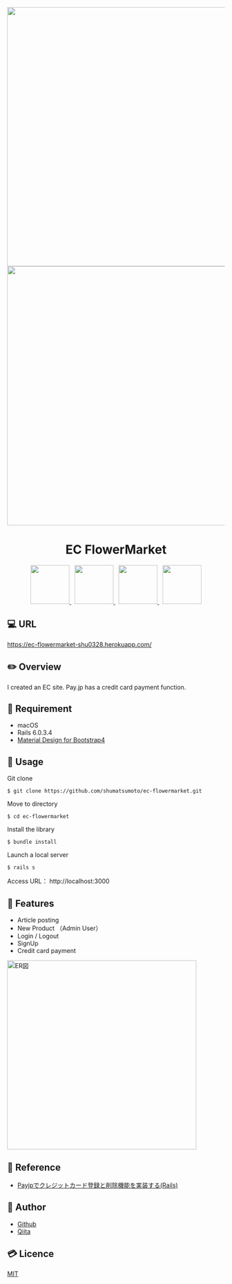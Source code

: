 <div align="center">
  <img src="https://user-images.githubusercontent.com/11171872/113391816-1123bc00-93cf-11eb-8fe0-b479c5e5a2cd.gif" width="600">
  <img src="https://user-images.githubusercontent.com/11171872/113392051-78da0700-93cf-11eb-9762-cce6d6f2bb75.gif" width="600">
</div>

<h1 align="center">EC FlowerMarket</h1>

<div align="center">
  <a href="https://railsguides.jp/6_0_release_notes.html">
    <img src="https://user-images.githubusercontent.com/11171872/113230027-27e4e880-92d3-11eb-8a73-13b4d438c17c.jpg" height="90">
  </a>&nbsp;
  <a href="https://mdbootstrap.com/">
    <img src="https://user-images.githubusercontent.com/11171872/113248502-119d5380-92f8-11eb-9b85-66678d9b5d46.png" height="90">
  </a>&nbsp;
  <a href="https://pay.jp/">
    <img src="https://user-images.githubusercontent.com/11171872/113249877-778ada80-92fa-11eb-9ddf-6fe1f140153b.png" height="90">
  </a>&nbsp;
  <a href="https://www.heroku.com/">
    <img src="https://user-images.githubusercontent.com/11171872/113230337-c7a27680-92d3-11eb-9e94-c131dfba8f1d.png" height="90">
  </a>
</div>

## :computer: URL

https://ec-flowermarket-shu0328.herokuapp.com/

## :pencil2: Overview

I created an EC site. Pay.jp has a credit card payment function.

## :hammer: Requirement

- macOS
- Rails 6.0.3.4
- [Material Design for Bootstrap4](https://mdbootstrap.com/)

## :pushpin: Usage

Git clone
```
$ git clone https://github.com/shumatsumoto/ec-flowermarket.git
```
Move to directory
```
$ cd ec-flowermarket
```
Install the library
```
$ bundle install
```
Launch a local server
```
$ rails s
```
Access URL： 
http://localhost:3000

## :railway_car: Features

- Article posting
- New Product （Admin User）
- Login / Logout
- SignUp
- Credit card payment

<img width="438" alt="ER図" src="https://user-images.githubusercontent.com/11171872/113263868-49fb5c80-930d-11eb-8dd5-951452538c1d.png">

## :green_book: Reference

- [Payjpでクレジットカード登録と削除機能を実装する(Rails)](https://qiita.com/takachan_coding/items/f7e70794b9ca03b559dd)

## :hatching_chick: Author

- [Github](https://github.com/shumatsumoto)
- [Qiita](https://qiita.com/ShuMatsumoto)

## :credit_card: Licence

[MIT](https://......)

